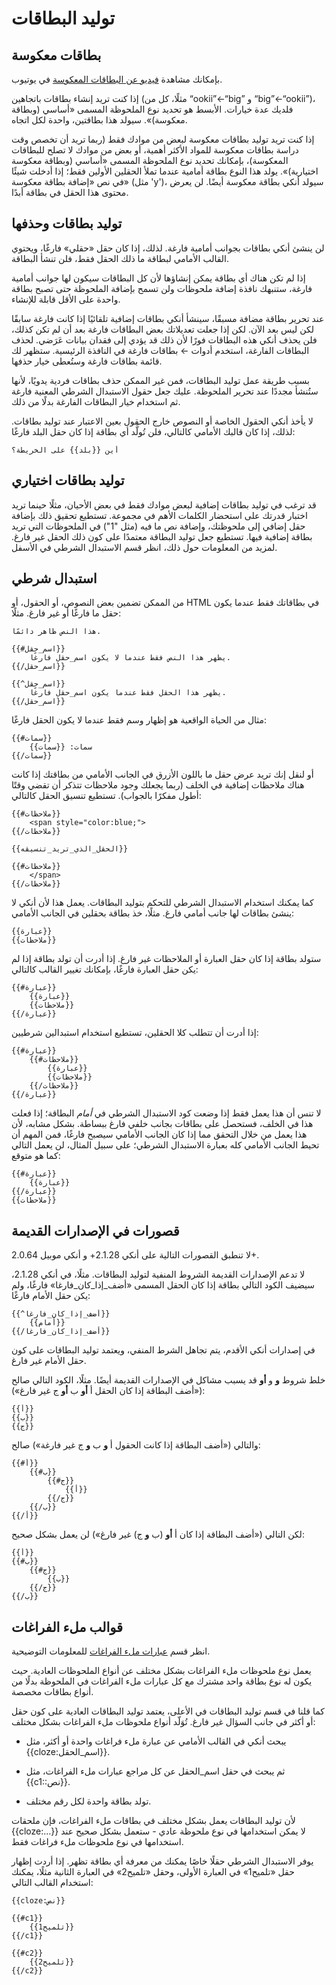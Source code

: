# توليد البطاقات

## بطاقات معكوسة

بإمكانك مشاهدة [فيديو عن البطاقات المعكوسة](http://www.youtube.com/watch?v=DnbKwHEQ1mA&yt:cc=on)
في يوتيوب.

إذا كنت تريد إنشاء بطاقات باتجاهين (مثلًا، كل من “ookii”←“big” و “big”←“ookii”)،
فلديك عدة خيارات. الأبسط هو تحديد نوع الملحوظة المسمى «أساسي (وبطاقة معكوسة)».
سيولد هذا بطاقتين، واحدة لكل اتجاه.

إذا كنت تريد توليد بطاقات معكوسة لبعض من موادك فقط (ربما تريد أن تخصص وقت دراسة
بطاقات معكوسة للمواد الأكثر أهمية، أو بعض من موادك لا تصلح للبطاقات المعكوسة)،
بإمكانك تحديد نوع الملحوظة المسمى «أساسي (وبطاقة معكوسة اختيارية)». يولد هذا النوع
بطاقة أمامية عندما تملأ الحقلين الأولين فقط؛ إذا أدخلت شيئًا في نص
«إضافة بطاقة معكوسة» (مثل 'y')، سيولد أنكي بطاقة معكوسة أيضًا. لن يعرض محتوى
هذا الحقل في بطاقة أبدًا.

## توليد بطاقات وحذفها

لن ينشئ أنكي بطاقات بجوانب أمامية فارغة. لذلك، إذا كان حقل «حقلي» فارغًا،
ويحتوي القالب الأمامي لبطاقة ما ذلك الحقل فقط، فلن تنشأ البطاقة.

إذا لم تكن هناك أي بطاقة يمكن إنشاؤها لأن كل البطاقات سيكون لها جوانب أمامية
فارغة، ستنبهك نافذة إضافة ملحوظات ولن تسمح بإضافة الملحوظة حتى تصبح بطاقة واحدة
على الأقل قابلة للإنشاء.

عند تحرير بطاقة مضافة مسبقًا، سينشأ أنكي بطاقات إضافية تلقائيًا إذا كانت
فارغة سابقًا لكن ليس بعد الآن. لكن إذا جعلت تعديلاتك بعض البطاقات فارغة بعد
أن لم تكن كذلك، فلن يحذف أنكي هذه البطاقات فورًا لأن ذلك قد يؤدي إلى فقدان بيانات عَرَضي.
لحذف البطاقات الفارغة، استخدم أدوات ← بطاقات فارغة في النافذة الرئيسية.
ستظهر لك قائمة بطاقات فارغة وستُعطى خيار حذفها.

بسبب طريقة عمل توليد البطاقات، فمن غير الممكن حذف بطاقات فردية يدويًا،
لأنها ستُنشأ مجددًا عند تحرير الملحوظة. عليك جعل حقول الاستبدال الشرطي المعنية فارغة
ثم استخدام خيار البطاقات الفارغة بدلًا من ذلك.

لا يأخذ أنكي الحقول الخاصة أو النصوص خارج الحقول بعين الاعتبار عند توليد بطاقات.
لذلك، إذا كان قالبك الأمامي كالتالي، فلن تُولَّد أي بطاقة إذا كان حقل البلد فارغًا:

    أين {{بلد}} على الخريطة؟

## توليد بطاقات اختياري

قد ترغب في توليد بطاقات إضافية لبعض موادك فقط في بعض الأحيان، مثلًا حينما تريد اختبار
قدرتك على استحضار الكلمات الأهم في مجموعة. تستطيع تحقيق ذلك بإضافة حقل إضافي إلى
ملحوظتك، وإضافة نص ما فيه (مثل "1") في الملحوظات التي تريد بطاقة إضافية فيها.
تستطيع جعل توليد البطاقة معتمدًا على كون ذلك الحقل غير فارغ. لمزيد من المعلومات
حول ذلك، انظر قسم الاستبدال الشرطي في الأسفل.

## استبدال شرطي

من الممكن تضمين بعض النصوص، أو الحقول، أو HTML في بطاقاتك فقط عندما يكون حقل ما
فارغًا أو غير فارغ. مثلًا:

<div dir="ltr">

    هذا النص ظاهر دائمًا.

    {{#اسم_حقل}}
        يظهر هذا النص فقط عندما لا يكون اسم_حقل فارغًا.
    {{/اسم_حقل}}

    {{^اسم_حقل}}
        يظهر هذا الحقل فقط عندما يكون اسم_حقل فارغًا.
    {{/اسم_حقل}}
</div>

مثال من الحياة الواقعية هو إظهار وسم فقط عندما لا يكون الحقل فارغًا:

<div dir="ltr">

    {{#سمات}}
        سمات: {{سمات}}
    {{/سمات}}
</div>

أو لنقل إنك تريد عرض حقل ما باللون الأزرق في الجانب الأمامي من بطاقتك
إذا كانت هناك ملاحظات إضافية في الخلف (ربما يجعلك وجود ملاحظات تتذكر أن تقضي
وقتًا أطول مفكرًا بالجواب). تستطيع تنسيق الحقل كالتالي:

<div dir="ltr">

    {{#ملاحظات}}
        <span style="color:blue;">
    {{/ملاحظات}}

    {{الحقل_الذي_تريد_تنسيقه}}

    {{#ملاحظات}}
        </span>
    {{/ملاحظات}}
</div>

كما يمكنك استخدام الاستبدال الشرطي للتحكم بتوليد البطاقات. يعمل هذا لأن أنكي
لا ينشئ بطاقات لها جانب أمامي فارغ. مثلًا، خذ بطاقة بحقلين في الجانب الأمامي:

    {{عبارة}}
    {{ملاحظات}}

ستولد بطاقة إذا كان حقل العبارة أو الملاحظات غير فارغ. إذا أدرت أن تولد بطاقة
إذا لم يكن حقل العبارة فارغًا، بإمكانك تغيير القالب كالتالي:

<div dir="ltr">

    {{#عبارة}}
        {{عبارة}}
        {{ملاحظات}}
    {{/عبارة}}
</div>

إذا أدرت أن تتطلب كلا الحقلين، تستطيع استخدام استبدالين شرطيين:

<div dir="ltr">

    {{#عبارة}}
        {{#ملاحظات}}
            {{عبارة}}
            {{ملاحظات}}
        {{/ملاحظات}}
    {{/عبارة}}
</div>

لا تنس أن هذا يعمل فقط إذا وضعت كود الاستبدال الشرطي في _أمام_ البطاقة؛
إذا فعلت هذا في الخلف، فستحصل على بطاقات بجانب خلفي فارغ ببساطة.
بشكل مشابه، لأن هذا يعمل من خلال التحقق مما إذا كان الجانب الأمامي سيصبح فارغًا،
فمن المهم أن تحيط الجانب الأمامي كله بعبارة الاستبدال الشرطي؛ على سبيل المثال،
لن يعمل التالي كما هو متوقع:

<div dir="ltr">

    {{#عبارة}}
        {{عبارة}}
    {{/عبارة}}
    {{ملاحظات}}
</div>

## قصورات في الإصدارات القديمة

لا تنطبق القصورات التالية على أنكي 2.1.28+ و أنكي موبيل 2.0.64+.

لا تدعم الإصدارات القديمة الشروط المنفية لتوليد البطاقات. مثلًا، في أنكي 2.1.28،
سيضيف الكود التالي بطاقة إذا كان الحقل المسمى «أضف_إذا_كان_فارغا» فارغًا،
ولم يكن حقل الأمام فارغًا:

<div dir="ltr">

    {{^أضف_إذا_كان_فارغا}}
        {{أمام}}
    {{/أضف_إذا_كان_فارغا}}
</div>

في إصدارات أنكي الأقدم، يتم تجاهل الشرط المنفي، ويعتمد توليد البطاقات
على كون حقل الأمام غير فارغ.

خلط شروط **و** و **أو** قد يسبب مشاكل في الإصدارات القديمة أيضًا.
مثلًا، الكود التالي صالح («أضف البطاقة إذا كان الحقل أ **أو** ب **أو** ج غير فارغ»):

    {{أ}}
    {{ب}}
    {{ج}}

والتالي («أضف البطاقة إذا كانت الحقول أ **و** ب **و** ج غير فارغة») صالح:

<div dir="ltr">

    {{#أ}}
        {{#ب}}
            {{#ج}}
                {{أ}}
            {{/ج}}
        {{/ب}}
    {{/أ}}
</div>

لكن التالي («أضف البطاقة إذا كان أ **أو** (ب **و** ج) غير فارغ») لن يعمل بشكل صحيح:

<div dir="ltr">

    {{أ}}
    {{#ب}}
        {{#ج}}
            {{ب}}
        {{/ج}}
    {{/ب}}
</div>

## قوالب ملء الفراغات

انظر قسم [عبارات ملء الفراغات](editing.md#cloze-deletion) للمعلومات التوضيحية.

يعمل نوع ملحوظات ملء الفراغات بشكل مختلف عن أنواع الملحوظات العادية. حيث يكون له
نوع بطاقة واحد مشترك مع كل عبارات ملء الفراغات في الملحوظة بدلًا من أنواع بطاقات مخصصة.

كما قلنا في قسم توليد البطاقات في الأعلى، يعتمد توليد البطاقات العادية على كون
حقل أو أكثر في جانب السؤال غير فارغ. تُوَلّد أنواع ملحوظات ملء الفراغات بشكل مختلف:

- يبحث أنكي في القالب الأمامي عن عبارة ملء فراغات واحدة أو أكثر،
مثل {{cloze:اسم_الحقل}}.

- ثم يبحث في حقل اسم_الحقل عن كل مراجع عبارات ملء الفراغات، مثل {{c1::نص}}.

- تولد بطاقة واحدة لكل رقم مختلف.

لأن توليد البطاقات يعمل بشكل مختلف في بطاقات ملء الفراغات، فإن ملحقات {{cloze:…​}}
لا يمكن استخدامها في نوع ملحوظة عادي - ستعمل بشكل صحيح عند استخدامها في نوع
ملحوظات ملء فراغات فقط.

يوفر الاستبدال الشرطي حقلًا خاصًا يمكنك من معرفة أي بطاقة تظهر. إذا أردت إظهار
حقل «تلميح1» في العبارة الأولى، وحقل «تلميح2» في العبارة الثانية مثلًا،
يمكنك استخدام القالب التالي:

<div dir="ltr">

    {{cloze:نص}}

    {{#c1}}
        {{تلميح1}}
    {{/c1}}

    {{#c2}}
        {{تلميح2}}
    {{/c2}}
</div>
